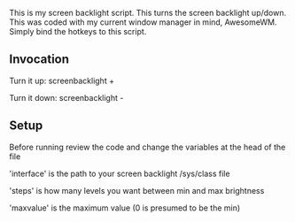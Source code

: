 This is my screen backlight script. This turns the screen backlight up/down. This was coded with my current window manager in mind, AwesomeWM. Simply bind the hotkeys to this script.

Invocation
---------------
Turn it up: screenbacklight +

Turn it down: screenbacklight -

Setup
---------------
Before running review the code and change the variables at the head of the file

'interface' is the path to your screen backlight /sys/class file

'steps' is how many levels you want between min and max brightness

'maxvalue' is the maximum value (0 is presumed to be the min)
